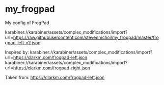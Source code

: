 # my_frogpad

My config of FrogPad

karabiner://karabiner/assets/complex_modifications/import?url=https://raw.githubusercontent.com/stevenmchoi/my_frogpad/master/frogpad-left-v2.json

Inspired by:
karabiner://karabiner/assets/complex_modifications/import?url=https://clarkm.com/frogpad-left.json
karabiner://karabiner/assets/complex_modifications/import?url=https://clarkm.com/frogpad-right.json

Taken from:
https://clarkm.com/frogpad-left.json
